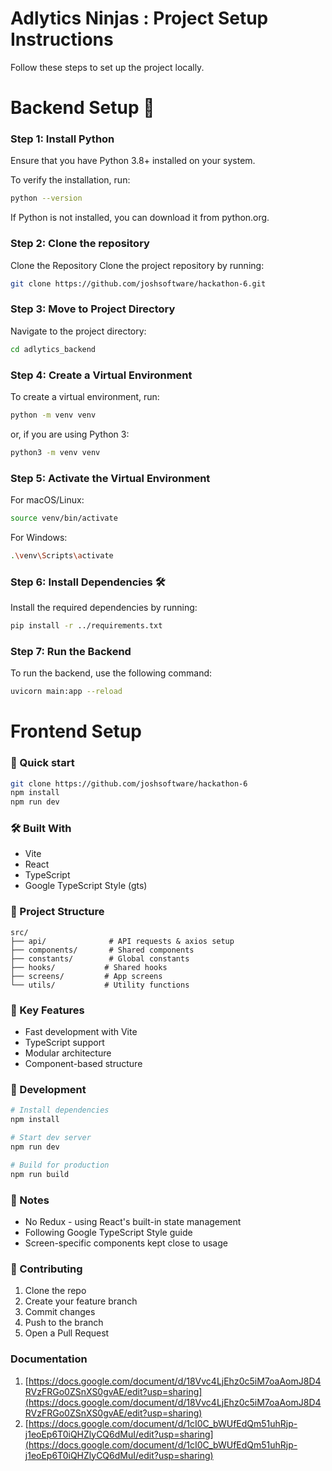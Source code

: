# Adlytics Ninjas : Project Setup Instructions

Follow these steps to set up the project locally.

# Backend Setup 🚀

### Step 1: Install Python

Ensure that you have Python 3.8+ installed on your system.

To verify the installation, run:

```bash
python --version
```

If Python is not installed, you can download it from python.org.

### Step 2: Clone the repository
Clone the Repository
Clone the project repository by running:
```bash
git clone https://github.com/joshsoftware/hackathon-6.git
```

### Step 3: Move to Project Directory
Navigate to the project directory:
```bash
cd adlytics_backend
```

### Step 4: Create a Virtual Environment
To create a virtual environment, run:
```bash
python -m venv venv
```
or, if you are using Python 3:
```bash
python3 -m venv venv
```

### Step 5: Activate the Virtual Environment

For macOS/Linux:
```bash
source venv/bin/activate
```
For Windows:
```bash
.\venv\Scripts\activate
```

### Step 6: Install Dependencies 🛠️
Install the required dependencies by running:
```bash
pip install -r ../requirements.txt
```

### Step 7: Run the Backend
To run the backend, use the following command:
```bash
uvicorn main:app --reload
```

# Frontend Setup

### 🚀 Quick start

```bash
git clone https://github.com/joshsoftware/hackathon-6
npm install
npm run dev
```

### 🛠️ Built With
- Vite
- React
- TypeScript
- Google TypeScript Style (gts)

### 📁 Project Structure
```
src/
├── api/              # API requests & axios setup
├── components/       # Shared components
├── constants/        # Global constants
├── hooks/           # Shared hooks
├── screens/         # App screens
└── utils/           # Utility functions
```

### 🎯 Key Features
- Fast development with Vite
- TypeScript support
- Modular architecture
- Component-based structure

### 🔧 Development
```bash
# Install dependencies
npm install

# Start dev server
npm run dev

# Build for production
npm run build
```

### 📝 Notes
- No Redux - using React's built-in state management
- Following Google TypeScript Style guide
- Screen-specific components kept close to usage

### 👥 Contributing
1. Clone the repo
2. Create your feature branch
3. Commit changes
4. Push to the branch
5. Open a Pull Request


### Documentation
1. [https://docs.google.com/document/d/18Vvc4LjEhz0c5iM7oaAomJ8D4RVzFRGo0ZSnXS0gvAE/edit?usp=sharing](https://docs.google.com/document/d/18Vvc4LjEhz0c5iM7oaAomJ8D4RVzFRGo0ZSnXS0gvAE/edit?usp=sharing)
2. [https://docs.google.com/document/d/1cI0C_bWUfEdQm51uhRjp-j1eoEp6T0iQHZlyCQ6dMuI/edit?usp=sharing](https://docs.google.com/document/d/1cI0C_bWUfEdQm51uhRjp-j1eoEp6T0iQHZlyCQ6dMuI/edit?usp=sharing)